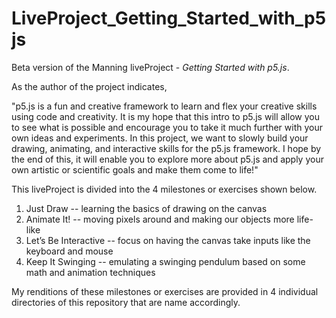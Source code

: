 # LiveProject_Getting_Started_with_p5js

Beta version of the Manning liveProject - <i>Getting Started with p5.js</i>.

As the author of the project indicates,

"p5.js is a fun and creative framework to learn and flex your creative skills using code and creativity. It is my hope that this intro to p5.js will allow you to see what is possible and encourage you to take it much further with your own ideas and experiments. In this project, we want to slowly build your drawing, animating, and interactive skills for the p5.js framework. I hope by the end of this, it will enable you to explore more about p5.js and apply your own artistic or scientific goals and make them come to life!"

This liveProject is divided into the 4 milestones or exercises shown below.
<ol>
  <li>Just Draw -- learning the basics of drawing on the canvas</li>
  <li>Animate It! -- moving pixels around and making our objects more life-like</li>
  <li>Let’s Be Interactive -- focus on having the canvas take inputs like the keyboard and mouse</li>
  <li>Keep It Swinging -- emulating a swinging pendulum based on some math and animation techniques</li>
</ol>

My renditions of these milestones or exercises are provided in 4 individual directories of this repository that are name accordingly.
